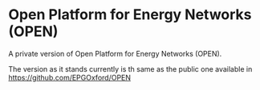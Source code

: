 # Open Platform for Energy Networks (OPEN)

A private version of Open Platform for Energy Networks (OPEN).

The version as it stands currently is th same as the public one available in https://github.com/EPGOxford/OPEN

